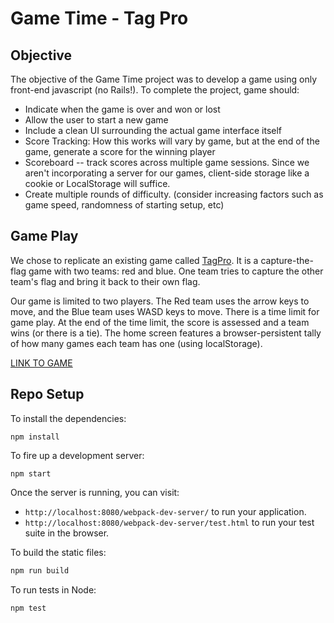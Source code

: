 # Game Time - Tag Pro

## Objective

The objective of the Game Time project was to develop a game using only front-end javascript (no Rails!). To complete the project, game should:
* Indicate when the game is over and won or lost
* Allow the user to start a new game
* Include a clean UI surrounding the actual game interface itself
* Score Tracking: How this works will vary by game, but at the end of the game, generate a score for the winning player
* Scoreboard -- track scores across multiple game sessions. Since we aren't incorporating a server for our games, client-side storage like a cookie or LocalStorage will suffice.
* Create multiple rounds of difficulty. (consider increasing factors such as game speed, randomness of starting setup, etc)

## Game Play

We chose to replicate an existing game called [TagPro](http://tagpro-sphere.koalabeast.com/). It is a capture-the-flag game with two teams: red and blue. One team tries to capture the other team's flag and bring it back to their own flag.

Our game is limited to two players. The Red team uses the arrow keys to move, and the Blue team uses WASD keys to move. There is a time limit for game play. At the end of the time limit, the score is assessed and a team wins (or there is a tie). The home screen features a browser-persistent tally of how many games each team has one (using localStorage).

[LINK TO GAME](https://saylerb.github.io/game-time/)

## Repo Setup

To install the dependencies:

```
npm install
```

To fire up a development server:

```
npm start
```

Once the server is running, you can visit:

* `http://localhost:8080/webpack-dev-server/` to run your application.
* `http://localhost:8080/webpack-dev-server/test.html` to run your test suite in the browser.

To build the static files:

```js
npm run build
```

To run tests in Node:

```js
npm test
```
